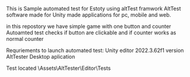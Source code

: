 This is Sample automated test for Estoty using altTest framwork
AltTest software made for Unity made applications for pc, mobile and web.

in this repostory we have simple game with one button and counter
Autoamted test checks if button are clickable and if counter works as normal counter 

Requriements to launch automated test:
Unity editor 2022.3.62f1 version 
AltTester Desktop aplication 

Test located \Assets\AltTester\Editor\Tests
